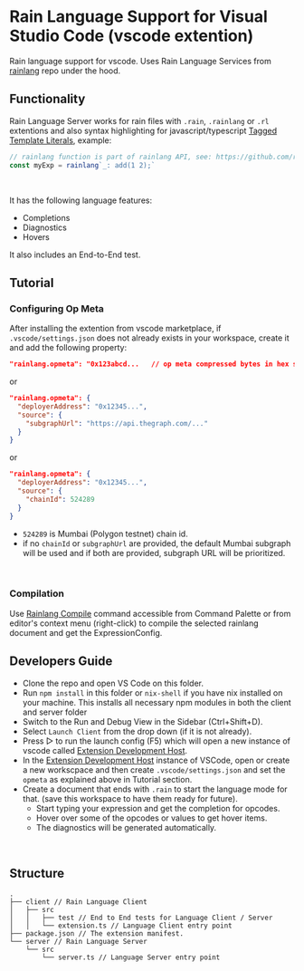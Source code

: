 # Rain Language Support for Visual Studio Code (vscode extention)

Rain language support for vscode. Uses Rain Language Services from [rainlang](https://github.com/rainprotocol/rainlang) repo under the hood.
<br>

## Functionality

Rain Language Server works for rain files with `.rain`, `.rainlang` or `.rl` extentions and also syntax highlighting for javascript/typescript [Tagged Template Literals](https://developer.mozilla.org/en-US/docs/Web/JavaScript/Reference/Template_literals#tagged_templates), example:
```typescript
// rainlang function is part of rainlang API, see: https://github.com/rainprotocol/rainlang
const myExp = rainlang`_: add(1 2);`
```
<br>

It has the following language features:
- Completions
- Diagnostics
- Hovers

It also includes an End-to-End test.
<br>

## Tutorial

### Configuring Op Meta

After installing the extention from vscode marketplace, if `.vscode/settings.json` does not already exists in your workspace, create it and add the following property:
```json
"rainlang.opmeta": "0x123abcd...   // op meta compressed bytes in hex string"
```
or
```json
"rainlang.opmeta": {
  "deployerAddress": "0x12345...",
  "source": {
    "subgraphUrl": "https://api.thegraph.com/..." 
  }
}
``` 
or
```json
"rainlang.opmeta": {
  "deployerAddress": "0x12345...",
  "source": {
    "chainId": 524289
  }
}
```
- `524289` is Mumbai (Polygon testnet) chain id.
- if no `chainId` or `subgraphUrl` are provided, the default Mumbai subgraph will be used and if both are provided, subgraph URL will be prioritized.
<br>

### Compilation

Use [Rainlang Compile]() command accessible from Command Palette or from editor's context menu (right-click) to compile the selected rainlang document and get the ExpressionConfig.
<br>

## Developers Guide

- Clone the repo and open VS Code on this folder.
- Run `npm install` in this folder or `nix-shell` if you have nix installed on your machine. This installs all necessary npm modules in both the client and server folder
- Switch to the Run and Debug View in the Sidebar (Ctrl+Shift+D).
- Select `Launch Client` from the drop down (if it is not already).
- Press ▷ to run the launch config (F5) which will open a new instance of vscode called [Extension Development Host](https://code.visualstudio.com/api/get-started/your-first-extension#:~:text=Then%2C%20inside%20the%20editor%2C%20press%20F5.%20This%20will%20compile%20and%20run%20the%20extension%20in%20a%20new%20Extension%20Development%20Host%20window.).
- In the [Extension Development Host](https://code.visualstudio.com/api/get-started/your-first-extension#:~:text=Then%2C%20inside%20the%20editor%2C%20press%20F5.%20This%20will%20compile%20and%20run%20the%20extension%20in%20a%20new%20Extension%20Development%20Host%20window.) instance of VSCode, open or create a new workscpace and then create `.vscode/settings.json` and set the `opmeta` as explained above in Tutorial section.
- Create a document that ends with `.rain` to start the language mode for that. (save this workspace to have them ready for future).
  - Start typing your expression and get the completion for opcodes.
  - Hover over some of the opcodes or values to get hover items.
  - The diagnostics will be generated automatically.
<br>

## Structure

```
.
├── client // Rain Language Client
│   ├── src
│   │   ├── test // End to End tests for Language Client / Server
│   │   └── extension.ts // Language Client entry point
├── package.json // The extension manifest.
└── server // Rain Language Server
    └── src
        └── server.ts // Language Server entry point
```
<br>
